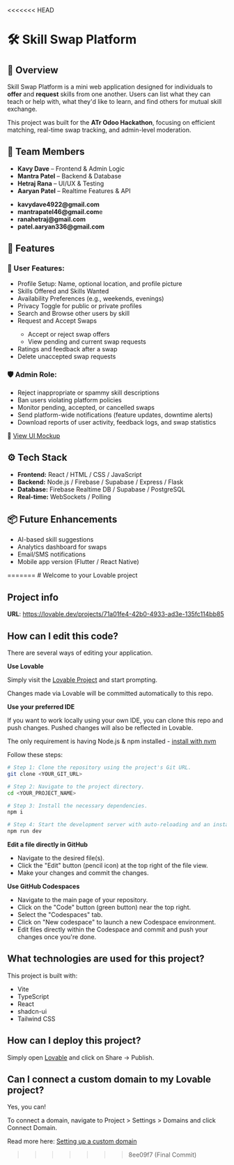 <<<<<<< HEAD
<!DOCTYPE html>
<html lang="en">
<head>
  <meta charset="UTF-8">
</head>
<body>

  <h1>🛠️ Skill Swap Platform</h1>

  <h2>🚀 Overview</h2>
  <p>
    Skill Swap Platform is a mini web application designed for individuals to <strong>offer</strong> and <strong>request</strong> skills from one another. Users can list what they can teach or help with, what they'd like to learn, and find others for mutual skill exchange.
  </p>
  <p>This project was built for the <strong>ATr Odoo Hackathon</strong>, focusing on efficient matching, real-time swap tracking, and admin-level moderation.</p>

  <h2>👥 Team Members</h2>
  <ul>
    <li><strong>Kavy Dave</strong> – Frontend & Admin Logic</li>
    <li><strong>Mantra Patel</strong> – Backend & Database</li>
    <li><strong>Hetraj Rana</strong> – UI/UX & Testing</li>
    <li><strong>Aaryan Patel</strong> – Realtime Features & API</li>
  </ul>
  <ul>
    <li><strong>kavydave4922@gmail.com</strong></li>
    <li><strong>mantrapatel46@gmail.com</strong>e</li>
    <li><strong>ranahetraj@gmail.com</strong></li>
    <li><strong>patel.aaryan336@gmail.com</strong></li>
  </ul>

  <h2>🔧 Features</h2>

  <h3>👤 User Features:</h3>
  <ul>
    <li>Profile Setup: Name, optional location, and profile picture</li>
    <li>Skills Offered and Skills Wanted</li>
    <li>Availability Preferences (e.g., weekends, evenings)</li>
    <li>Privacy Toggle for public or private profiles</li>
    <li>Search and Browse other users by skill</li>
    <li>Request and Accept Swaps</li>
    <ul>
      <li>Accept or reject swap offers</li>
      <li>View pending and current swap requests</li>
    </ul>
    <li>Ratings and feedback after a swap</li>
    <li>Delete unaccepted swap requests</li>
  </ul>

  <h3>🛡️ Admin Role:</h3>
  <ul>
    <li>Reject inappropriate or spammy skill descriptions</li>
    <li>Ban users violating platform policies</li>
    <li>Monitor pending, accepted, or cancelled swaps</li>
    <li>Send platform-wide notifications (feature updates, downtime alerts)</li>
    <li>Download reports of user activity, feedback logs, and swap statistics</li>
  </ul>

  <p>📄 <a href="https://link.excalidraw.com/l/65VNwvy7c4X/8bM86GXnnUN" target="_blank">View UI Mockup</a></p>

  <h2>⚙️ Tech Stack</h2>
  <ul>
    <li><strong>Frontend:</strong> React / HTML / CSS / JavaScript</li>
    <li><strong>Backend:</strong> Node.js / Firebase / Supabase / Express / Flask</li>
    <li><strong>Database:</strong> Firebase Realtime DB / Supabase / PostgreSQL</li>
    <li><strong>Real-time:</strong> WebSockets / Polling</li>
  </ul>
  <h2>📦 Future Enhancements</h2>
  <ul>
    <li>AI-based skill suggestions</li>
    <li>Analytics dashboard for swaps</li>
    <li>Email/SMS notifications</li>
    <li>Mobile app version (Flutter / React Native)</li>
  </ul>

</body>
</html>
=======
# Welcome to your Lovable project

## Project info

**URL**: https://lovable.dev/projects/71a01fe4-42b0-4933-ad3e-135fc114bb85

## How can I edit this code?

There are several ways of editing your application.

**Use Lovable**

Simply visit the [Lovable Project](https://lovable.dev/projects/71a01fe4-42b0-4933-ad3e-135fc114bb85) and start prompting.

Changes made via Lovable will be committed automatically to this repo.

**Use your preferred IDE**

If you want to work locally using your own IDE, you can clone this repo and push changes. Pushed changes will also be reflected in Lovable.

The only requirement is having Node.js & npm installed - [install with nvm](https://github.com/nvm-sh/nvm#installing-and-updating)

Follow these steps:

```sh
# Step 1: Clone the repository using the project's Git URL.
git clone <YOUR_GIT_URL>

# Step 2: Navigate to the project directory.
cd <YOUR_PROJECT_NAME>

# Step 3: Install the necessary dependencies.
npm i

# Step 4: Start the development server with auto-reloading and an instant preview.
npm run dev
```

**Edit a file directly in GitHub**

- Navigate to the desired file(s).
- Click the "Edit" button (pencil icon) at the top right of the file view.
- Make your changes and commit the changes.

**Use GitHub Codespaces**

- Navigate to the main page of your repository.
- Click on the "Code" button (green button) near the top right.
- Select the "Codespaces" tab.
- Click on "New codespace" to launch a new Codespace environment.
- Edit files directly within the Codespace and commit and push your changes once you're done.

## What technologies are used for this project?

This project is built with:

- Vite
- TypeScript
- React
- shadcn-ui
- Tailwind CSS

## How can I deploy this project?

Simply open [Lovable](https://lovable.dev/projects/71a01fe4-42b0-4933-ad3e-135fc114bb85) and click on Share -> Publish.

## Can I connect a custom domain to my Lovable project?

Yes, you can!

To connect a domain, navigate to Project > Settings > Domains and click Connect Domain.

Read more here: [Setting up a custom domain](https://docs.lovable.dev/tips-tricks/custom-domain#step-by-step-guide)
>>>>>>> 8ee09f7 (Final Commit)
